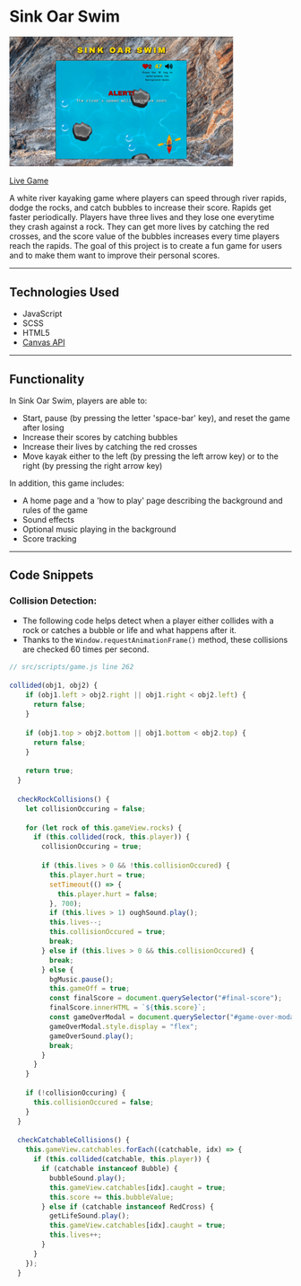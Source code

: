 
# Sink Oar Swim

<img  src="assets/images/sink-alert.png" width="400">

[Live Game](https://yanrivera19.github.io/Sink-Oar-Swim/)


A white river kayaking game where players can speed through river rapids, dodge the rocks, and catch bubbles to increase their score. Rapids get faster periodically. Players have three lives and they lose one everytime they crash against a rock. They can get more lives by catching the red crosses, and the score value of the bubbles increases every time players reach the rapids. The goal of this project is to create a fun game for users and to make them want to improve their personal scores.

---

## Technologies Used

-   JavaScript
-   SCSS
-   HTML5
-   [Canvas API](https://developer.mozilla.org/en-US/docs/Web/API/Canvas_API)

---

## Functionality 

In Sink Oar Swim, players are able to:

- Start, pause (by pressing the letter 'space-bar' key), and reset the game after losing
- Increase their scores by catching bubbles
- Increase their lives by catching the red crosses
- Move kayak either to the left (by pressing the left arrow key) or to the right (by pressing the right arrow key)

In addition, this game includes:

- A home page and a 'how to play' page describing the background and rules of the game
- Sound effects
- Optional music playing in the background
- Score tracking

---

## Code Snippets

### Collision Detection:

 - The following code helps detect when a player either collides with a rock or catches a bubble or life and what happens after it. 
 - Thanks to the ```Window.requestAnimationFrame()``` method, these collisions are checked 60 times per second.

```javascript
// src/scripts/game.js line 262

collided(obj1, obj2) {
    if (obj1.left > obj2.right || obj1.right < obj2.left) {
      return false;
    }

    if (obj1.top > obj2.bottom || obj1.bottom < obj2.top) {
      return false;
    }

    return true;
  }

  checkRockCollisions() {
    let collisionOccuring = false;

    for (let rock of this.gameView.rocks) {
      if (this.collided(rock, this.player)) {
        collisionOccuring = true;

        if (this.lives > 0 && !this.collisionOccured) {
          this.player.hurt = true;
          setTimeout(() => {
            this.player.hurt = false;
          }, 700);
          if (this.lives > 1) oughSound.play();
          this.lives--;
          this.collisionOccured = true;
          break;
        } else if (this.lives > 0 && this.collisionOccured) {
          break;
        } else {
          bgMusic.pause();
          this.gameOff = true;
          const finalScore = document.querySelector("#final-score");
          finalScore.innerHTML = `${this.score}`;
          const gameOverModal = document.querySelector("#game-over-modal");
          gameOverModal.style.display = "flex";
          gameOverSound.play();
          break;
        }
      }
    }

    if (!collisionOccuring) {
      this.collisionOccured = false;
    }
  }

  checkCatchableCollisions() {
    this.gameView.catchables.forEach((catchable, idx) => {
      if (this.collided(catchable, this.player)) {
        if (catchable instanceof Bubble) {
          bubbleSound.play();
          this.gameView.catchables[idx].caught = true;
          this.score += this.bubbleValue;
        } else if (catchable instanceof RedCross) {
          getLifeSound.play();
          this.gameView.catchables[idx].caught = true;
          this.lives++;
        }
      }
    });
  }
```

